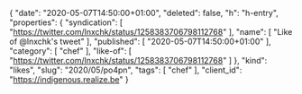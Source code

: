 {
  "date": "2020-05-07T14:50:00+01:00",
  "deleted": false,
  "h": "h-entry",
  "properties": {
    "syndication": [
      "https://twitter.com/lnxchk/status/1258383706798112768"
    ],
    "name": [
      "Like of @lnxchk's tweet"
    ],
    "published": [
      "2020-05-07T14:50:00+01:00"
    ],
    "category": [
      "chef"
    ],
    "like-of": [
      "https://twitter.com/lnxchk/status/1258383706798112768"
    ]
  },
  "kind": "likes",
  "slug": "2020/05/po4pn",
  "tags": [
    "chef"
  ],
  "client_id": "https://indigenous.realize.be"
}
